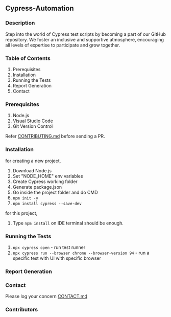 ## Cypress-Automation

### Description

Step into the world of Cypress test scripts by becoming a part of our GitHub repository. We foster an inclusive and supportive atmosphere, encouraging all levels of expertise to participate and grow together.

<!--![altcypress-banner](./cypress-banner.jpg) -->

### Table of Contents

1. Prerequisites
2. Installation
3. Running the Tests
4. Report Generation
5. Contact

### Prerequisites

1. Node.js
2. Visual Studio Code 
3. Git Version Control

Refer [CONTRIBUTING.md](https://github.com/Malitthh/cypress-automation/blob/main/CONTRIBUTING.md) before sending a PR.


### Installation

for creating a new project,

1. Download Node.js
2. Set "NODE_HOME" env variables
3. Create Cypress working folder
4. Generate package.json
5. Go inside the project folder and do CMD
6. `npm init -y`
7. `npm install cypress --save-dev`

for this project,

1. Type `npm install` on IDE terminal should be enough.

### Running the Tests

1. `npx cypress open` - run test runner
2. `npx cypress run --browser chrome --browser-version 94` - run a specific test with UI with specific browser

### Report Generation

<!-- Insert -->

### Contact

Please log your concern [CONTACT.md](https://github.com/Malitthh/cypress-automation/blob/main/CONTACT.md)

### Contributors
<!-- Insert -->
